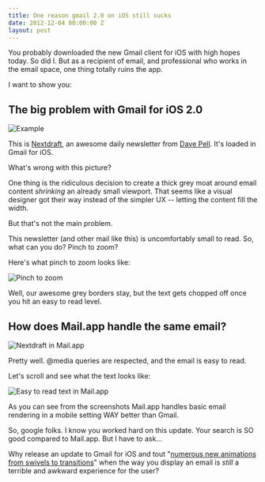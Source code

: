 ```yaml
---
title: One reason gmail 2.0 on iOS still sucks
date: 2012-12-04 00:00:00 Z
layout: post
---
```


You probably downloaded the new Gmail client for iOS with high hopes today. So did I. But as a recipient of email, and professional who works in the email space, one thing totally ruins the app.

I want to show you:

## The big problem with Gmail for iOS 2.0

![Example](http://dl.dropbox.com/u/2454/Slingshot/Pictures/Gmail-2-ios.png)

This is [Nextdraft](http://nextdraft.com/), an awesome daily newsletter from [Dave Pell](http://twitter.com/davepell). It's loaded in Gmail for iOS.

What's wrong with this picture?

One thing is the ridiculous decision to create a thick grey moat around email content *shrinking* an already small viewport. That seems like a visual designer got their way instead of the simpler UX -- letting the content fill the width.

But that's not the main problem.

This newsletter (and other mail like this) is uncomfortably small to read. So, what can you do? Pinch to zoom?

Here's what pinch to zoom looks like:

![Pinch to zoom](http://dl.dropbox.com/u/2454/Slingshot/Pictures/gmail2-ios-zoomed.png)

Well, our awesome grey borders stay, but the text gets chopped off once you hit an easy to read level.

## How does Mail.app handle the same email?

![Nextdraft in Mail.app](http://dl.dropbox.com/u/2454/Slingshot/Pictures/mail.app-ios.png)

Pretty well. @media queries are respected, and the email is easy to read.

Let's scroll and see what the text looks like:

![Easy to read text in Mail.app](http://dl.dropbox.com/u/2454/Slingshot/Pictures/Mail.app-text.png)

As you can see from the screenshots Mail.app handles basic email rendering in a mobile setting WAY better than Gmail.

So, google folks. I know you worked hard on this update. Your search is SO good compared to Mail.app. But I have to ask...

Why release an update to Gmail for iOS and tout "[numerous new animations from swivels to transitions](http://gmailblog.blogspot.com/2012/12/the-gmail-app-for-iphone-and-ipad.html)" when the way you display an email is *still* a terrible and awkward experience for the user?
